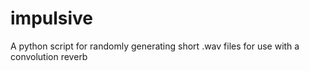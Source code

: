 # impulsive
A python script for randomly generating short .wav files for use with a convolution reverb
